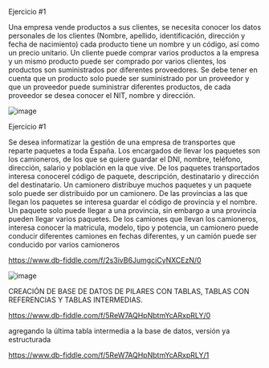 Ejercicio #1

Una empresa vende productos a sus clientes, se necesita conocer los datos personales de los clientes (Nombre, apellido, identificación, dirección y fecha de nacimiento) cada producto tiene un nombre y un código, así como un  precio unitario. Un cliente puede comprar varios productos a la empresa y un mismo producto puede ser comprado por varios clientes, los productos son suministrados por diferentes proveedores. Se debe tener en cuenta que un producto solo puede ser suministrado por un proveedor y que un proveedor puede suministrar diferentes productos, de cada proveedor se desea conocer el NIT, nombre y dirección. 

![image](https://github.com/alfredomail78/Base_de_Datos/assets/134629710/122db40a-3dfd-47bf-b370-287f2dcef93a)





























Ejercicio #1

Se desea informatizar la gestión de una empresa de transportes que reparte paquetes  a toda España. Los encargados de llevar los paquetes son los camioneros, de los que se quiere guardar el DNI, nombre, teléfono, dirección, salario y población en la que vive. De los paquetes transportados interesa conocerel código de paquete, descripción, destinatario y dirección del destinatario. Un camionero distribuye muchos paquetes y un paquete solo puede ser distribuido por un camionero. De las provincias a las que llegan los paquetes se interesa guardar el código de provincia y el nombre. Un paquete solo puede llegar a una provincia, sin embargo a una provincia pueden llegar varios paquetes. De los camiones que llevan los camioneros, interesa conocer la matricula, modelo, tipo y potencia, un camionero puede conducir diferentes camiones en fechas diferentes, y un camión puede ser conducido por varios camioneros


https://www.db-fiddle.com/f/2s3ivB6JumgciCyNXCEzN/0



![image](https://github.com/alfredomail78/Base_de_Datos/assets/134629710/a9b289b8-20a5-4b7a-a35e-9ba8c01cc5b9)


CREACIÓN DE BASE DE DATOS DE PILARES CON TABLAS, TABLAS CON REFERENCIAS Y TABLAS INTERMEDIAS.

https://www.db-fiddle.com/f/5ReW7AQHpNbtmYcARxpRLY/0

agregando la última tabla intermedia a la base de datos, versión ya estructurada

https://www.db-fiddle.com/f/5ReW7AQHpNbtmYcARxpRLY/1
